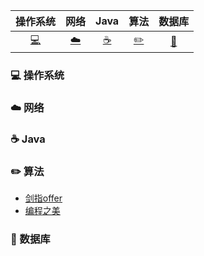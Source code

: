| 操作系统 | 网络 | Java | 算法 | 数据库 |
| :---: | :---: | :---: | :---: | :---: |
| [:computer:](#computer-操作系统) | [:cloud:](#cloud-网络) | [:coffee:](#coffee-java) | [:pencil2:](#pencil2-算法) | [:floppy_disk:](#floppy_disk-数据库) |

### :computer: 操作系统
### :cloud: 网络
### :coffee: Java
### :pencil2: 算法
- [剑指offer](https://github.com/lvyalong2019/323/tree/master/%E7%AE%97%E6%B3%95/%E5%89%91%E6%8C%87offer)
- [编程之美](https://github.com/lvyalong2019/323/tree/lvyalong/%E7%AE%97%E6%B3%95/%E7%BC%96%E7%A8%8B%E4%B9%8B%E7%BE%8E)
### :floppy_disk: 数据库
